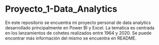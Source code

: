 # Proyecto_1-Data_Analytics
En este repositorio se encuentra mi proyecto personal de data analytics desarrollado principalmente en Power BI y Excel.
La tematica es centrada en los lanzamientos de cohetes realizados entre 1964 y 2020.
Se puede encontrar más información del mismo se encuentra en README.
